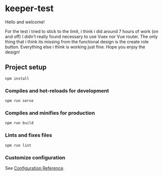 # keeper-test

Hello and welcome!

For the test i tried to stick to the limit, i think i did around 7 hours of work (on and off)
I didn't really found necessary to use Vuex nor Vue router.
The only thing that i think its missing from the functional design is the create role button. Everything else i think is working just fine.
Hope you enjoy the design!


## Project setup
```
npm install
```

### Compiles and hot-reloads for development
```
npm run serve
```

### Compiles and minifies for production
```
npm run build
```

### Lints and fixes files
```
npm run lint
```

### Customize configuration
See [Configuration Reference](https://cli.vuejs.org/config/).
